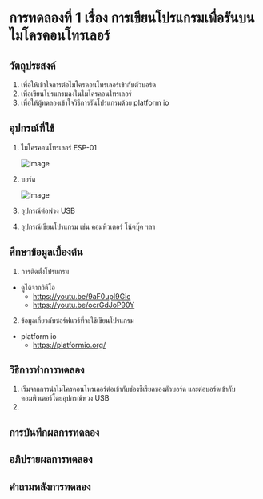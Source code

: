 # การทดลองที่ 1 เรื่อง การเขียนโปรแกรมเพื่อรันบนไมโครคอนโทรเลอร์

## วัตถุประสงค์
1. เพื่อให้เข้าใจการต่อไมโครคอนโทรเลอร์เข้ากับตัวบอร์ด
2. เพื่อเขียนโปรแกรมลงในไมโครคอนโทรเลอร์
3. เพื่อให้ผู้ทดลองเข้าใจวิธีการรันโปรแกรมด้วย platform io

## อุปกรณ์ที่ใช้
1. ไมโครคอนโทรเลอร์ ESP-01

   ![Image](https://3dstar.ro/image/cache/10/catalog/3dstar/esp-01/ESP-01-module-2-1000x1000.jpg)

2. บอร์ด

   ![Image](https://www.robotics.org.za/image/cache/catalog/generic/ESP-01-KIT/ESP-01-KIT-000-500x500.jpg)

3. อุปกรณ์ต่อพ่วง USB
4. อุปกรณ์เขียนโปรแกรม เช่น คอมพิวเตอร์ โน้ตบุ๊ค ฯลฯ

## ศึกษาข้อมูลเบื้องต้น
1. การติดตั้งโปรแกรม
* ดูได้จากวิดีโอ 
  * https://youtu.be/9aF0upI9Gic
  * https://youtu.be/ocrGdJoP90Y
2. ข้อมูลเกี่ยวกับซอร์ฟแวร์ที่จะใช้เขียนโปรแกรม  
* platform io
  * https://platformio.org/
## วิธีการทำการทดลอง
1. เริ่มจากการนำไมโครคอนโทรเลอร์ต่อเข้ากับช่องซีเรียลของตัวบอร์ด และต่อบอร์ดเข้ากับคอมพิวเตอร์โดยอุปกรณ์พ่วง USB
2. 

## การบันทึกผลการทดลอง

## อภิปรายผลการทดลอง

## คำถามหลังการทดลอง
